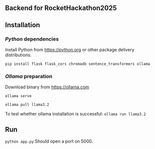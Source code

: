 ## Backend for RocketHackathon2025 

## Installation
### _Python_ dependencies
Install Python from https://python.org or other package delivery distributions.

`pip install flask flask_cors chromadb sentence_transformers ollama`


### _Ollama_ preparation
Download binary from https://ollama.com

`ollama serve`

`ollama pull llama3.2`

To test whether ollama installation is successful: `ollama run llama3.2`

## Run
`python app.py`
Should open a port on 5000.
